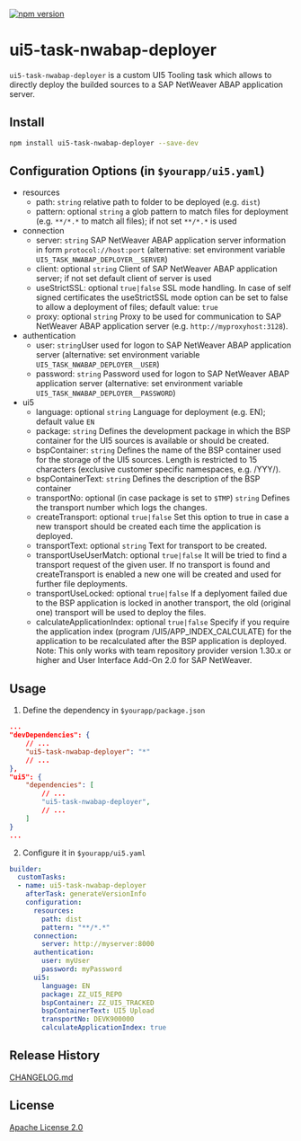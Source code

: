 [![npm version](https://badge.fury.io/js/ui5-task-nwabap-deployer.svg)](https://badge.fury.io/js/ui5-task-nwabap-deployer)

# ui5-task-nwabap-deployer

`ui5-task-nwabap-deployer` is a custom UI5 Tooling task which allows to directly deploy the builded sources to a SAP NetWeaver ABAP application server. 

## Install
```bash
npm install ui5-task-nwabap-deployer --save-dev
```

## Configuration Options (in `$yourapp/ui5.yaml`)

- resources
    - path: `string` relative path to folder to be deployed (e.g. `dist`)
    - pattern: optional `string` a glob pattern to match files for deployment (e.g. `**/*.*` to match all files); if not set `**/*.*` is used
- connection
    - server: `string` SAP NetWeaver ABAP application server information in form `protocol://host:port` (alternative: set environment variable `UI5_TASK_NWABAP_DEPLOYER__SERVER`)
    - client: optional `string` Client of SAP NetWeaver ABAP application server; if not set default client of server is used
    - useStrictSSL: optional `true|false` SSL mode handling. In case of self signed certificates the useStrictSSL mode option can be set to false to allow a deployment of files; default value: `true`
    - proxy: optional `string` Proxy to be used for communication to SAP NetWeaver ABAP application server (e.g. `http://myproxyhost:3128`).
- authentication
    - user: `string`User used for logon to SAP NetWeaver ABAP application server (alternative: set environment variable `UI5_TASK_NWABAP_DEPLOYER__USER`)
    - password: `string` Password used for logon to SAP NetWeaver ABAP application server (alternative: set environment variable `UI5_TASK_NWABAP_DEPLOYER__PASSWORD`)
- ui5
    - language: optional `string` Language for deployment (e.g. EN); default value `EN`
    - package: `string` Defines the development package in which the BSP container for the UI5 sources is available or should be created.
    - bspContainer: `string` Defines the name of the BSP container used for the storage of the UI5 sources. Length is restricted to 15 characters (exclusive customer specific namespaces, e.g. /YYY/).
    - bspContainerText: `string` Defines the description of the BSP container
    - transportNo: optional (in case package is set to `$TMP`) `string` Defines the transport number which logs the changes. 
    - createTransport: optional `true|false` Set this option to true in case a new transport should be created each time the application is deployed.
    - transportText: optional `string` Text for transport to be created.
    - transportUseUserMatch: optional `true|false` It will be tried to find a transport request of the given user. If no transport is found and createTransport is enabled a new one will be created and used for further file deployments.
    - transportUseLocked: optional `true|false` If a deplyoment failed due to the BSP application is locked in another transport, the old (original one) transport will be used to deploy the files.
    - calculateApplicationIndex: optional `true|false` Specify if you require the application index (program /UI5/APP_INDEX_CALCULATE) for the application to be recalculated after the BSP application is deployed. Note: This only works with team repository provider version 1.30.x or higher and User Interface Add-On 2.0 for SAP NetWeaver.

## Usage

1. Define the dependency in `$yourapp/package.json`
```json
...
"devDependencies": {
    // ...
    "ui5-task-nwabap-deployer": "*"
    // ...
},
"ui5": {
    "dependencies": [
        // ...
        "ui5-task-nwabap-deployer",
        // ...
    ]
}
...
```

2. Configure it in `$yourapp/ui5.yaml`
```yaml
builder:
  customTasks:
  - name: ui5-task-nwabap-deployer
    afterTask: generateVersionInfo
    configuration: 
      resources:
        path: dist
        pattern: "**/*.*"
      connection:
        server: http://myserver:8000  
      authentication:
        user: myUser
        password: myPassword
      ui5:
        language: EN
        package: ZZ_UI5_REPO
        bspContainer: ZZ_UI5_TRACKED
        bspContainerText: UI5 Upload
        transportNo: DEVK900000
        calculateApplicationIndex: true      
```

## Release History

[CHANGELOG.md](CHANGELOG.md)

## License

[Apache License 2.0](http://www.apache.org/licenses/LICENSE-2.0)
